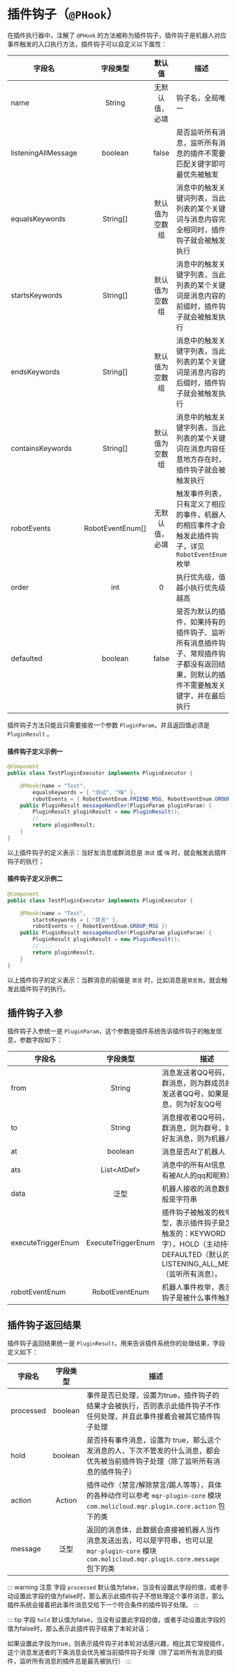 # 插件钩子（`@PHook`）
在插件执行器中，注解了 `@PHook` 的方法被称为插件钩子，插件钩子是机器人对应事件触发的入口执行方法，插件钩子可以自定义以下属性：

| 字段名         | 字段类型       | 默认值  | 描述  |
| ------------- |:-------------:|:------:| ----- | 
| name      | String | 无默认值，必填 | 钩子名，全局唯一     |
| listeningAllMessage      | boolean      | false   | 是否监听所有消息，监听所有消息的插件不需要匹配关键字即可最优先被触发   |
| equalsKeywords | String[]      | 默认值为空数组 | 消息中的触发关键词列表，当此列表的某个关键词与消息内容完全相同时，插件钩子就会被触发执行 |
| startsKeywords | String[]      | 默认值为空数组 | 消息中的触发关键字列表，当此列表的某个关键词是消息内容的前缀时，插件钩子就会被触发执行 |
| endsKeywords | String[]      | 默认值为空数组 | 消息中的触发关键字列表，当此列表的某个关键词是消息内容的后缀时，插件钩子就会被触发执行 |
| containsKeywords | String[]      | 默认值为空数组 | 消息中的触发关键字列表，当此列表的某个关键词在消息内容任意地方存在时，插件钩子就会被触发执行 |
| robotEvents | RobotEventEnum[] | 无默认值，必填 | 触发事件列表，只有定义了相应的事件，机器人的相应事件才会触发此插件钩子，详见 `RobotEventEnum` 枚举 |
| order | int      | 0 | 执行优先级，值越小执行优先级越高 |
| defaulted | boolean      | false | 是否为默认的插件，如果持有的插件钩子、监听所有消息插件钩子、常规插件钩子都没有返回结果，则默认的插件不需要触发关键字，并在最后执行 |

插件钩子方法只能且只需要接收一个参数 `PluginParam`，并且返回值必须是 `PluginResult` 。

#### 插件钩子定义示例一

``` java
@Component
public class TestPluginExecutor implements PluginExecutor {

    @PHook(name = "Test", 
        equalsKeywords = { "测试", "嗨" }, 
        robotEvents = { RobotEventEnum.FRIEND_MSG, RobotEventEnum.GROUP_MSG })
    public PluginResult messageHandler(PluginParam pluginParam) {
        PluginResult pluginResult = new PluginResult();
        // ...
        return pluginResult;
    }
}
```

以上插件钩子的定义表示：当好友消息或群消息是 `测试` 或 `嗨` 时，就会触发此插件钩子的执行；

#### 插件钩子定义示例二

``` java
@Component
public class TestPluginExecutor implements PluginExecutor {

    @PHook(name = "Test", 
        startsKeywords = { "禁言" }, 
        robotEvents = { RobotEventEnum.GROUP_MSG })
    public PluginResult messageHandler(PluginParam pluginParam) {
        PluginResult pluginResult = new PluginResult();
        // ...
        return pluginResult;
    }
}
```

以上插件钩子的定义表示：当群消息的前缀是 `禁言` 时，比如消息是`禁言我`，就会触发此插件钩子的执行。

## 插件钩子入参
插件钩子入参统一是 `PluginParam`，这个参数是插件系统告诉插件钩子的触发信息，参数字段如下：

| 字段名         | 字段类型       | 描述  |
| ------------- |:-------------:| ----- | 
| from      | String | 消息发送者QQ号码，如果是群消息，则为群成员的消息发送者QQ号，如果是好友消息，则为好友QQ号     |
| to      | String | 消息接收者QQ号码，如果是群消息，则为群号，如果是好友消息，则为机器人QQ号 |
| at      | boolean | 消息是否At了机器人 |
| ats      | List\<AtDef\> | 消息中的所有At信息（AtDef有被At人的qq和昵称） |
| data | 泛型 | 机器人接收的消息数据，一般是字符串 |
| executeTriggerEnum | ExecuteTriggerEnum | 插件钩子被触发的枚举类型，表示插件钩子是怎么被触发的：KEYWORD（关键字），HOLD（主动持有），DEFAULTED（默认的），LISTENING_ALL_MESSAGE（监听所有消息）。 |
| robotEventEnum | RobotEventEnum | 机器人事件枚举，表示插件钩子是被什么事件触发的 |

## 插件钩子返回结果
插件钩子返回结果统一是 `PluginResult`，用来告诉插件系统你的处理结果，字段定义如下：

| 字段名         | 字段类型       | 描述  |
| ------------- |:-------------:| ----- | 
| processed      | boolean | 事件是否已处理，设置为true，插件钩子的结果才会被执行，否则表示此插件钩子不作任何处理，并且此事件接着会被其它插件钩子处理 |
| hold      | boolean | 是否持有事件消息，设置为 true，那么这个发消息的人，下次不管发的什么消息，都会优先被当前插件钩子处理（除了监听所有消息的插件钩子） |
| action | Action | 插件动作（禁言/解除禁言/踢人等等），具体的各种动作可以参考 `mqr-plugin-core` 模块 `com.molicloud.mqr.plugin.core.action` 包下的类 |
| message | 泛型 | 返回的消息体，此数据会直接被机器人当作消息发送出去，可以是字符串，也可以是 `mqr-plugin-core` 模块 `com.molicloud.mqr.plugin.core.message` 包下的类 |

::: warning 注意
字段 `processed` 默认值为false，当没有设置此字段的值，或者手动设置此字段的值为false时，那么表示此插件钩子不想处理这个事件消息，那么插件系统会接着把此事件消息交给下一个符合条件的插件钩子处理。
:::

::: tip
字段 `hold` 默认值为false，当没有设置此字段的值，或者手动设置此字段的值为false时，那么表示此插件钩子结束了本轮对话；

如果设置此字段为true，则表示插件钩子对本轮对话感兴趣，相比其它常规插件，这个消息发送者的下条消息会优先被当前插件钩子处理（除了监听所有消息的插件，监听所有消息的插件总是最先被执行）
:::
